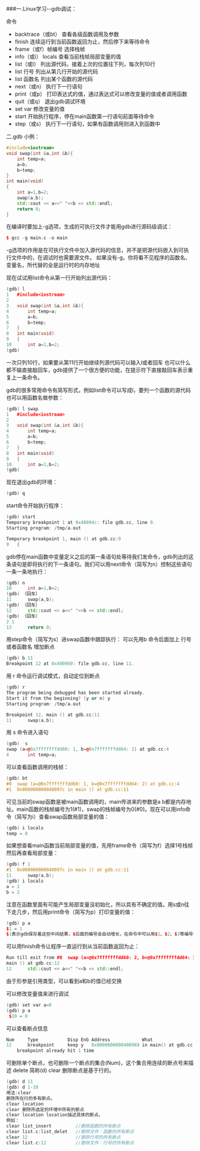 ###一.Linux学习--gdb调试：

命令
* backtrace（或bt）	查看各级函数调用及参数
* finish                连续运行到当前函数返回为止，然后停下来等待命令
* frame（或f）帧编号	选择栈帧
* info（或i） locals	查看当前栈帧局部变量的值
* list（或l）	        列出源代码，接着上次的位置往下列，每次列10行
* list 行号	        列出从第几行开始的源代码
* list 函数名	        列出某个函数的源代码
* next（或n）	        执行下一行语句
* print（或p）	        打印表达式的值，通过表达式可以修改变量的值或者调用函数
* quit（或q）	        退出gdb调试环境
* set var	        修改变量的值
* start	                开始执行程序，停在main函数第一行语句前面等待命令
* step（或s）	        执行下一行语句，如果有函数调用则进入到函数中

二.gdb 小例：
```c++
#include<iostream>
void swap(int &a,int &b){
    int temp=a;
    a=b;
    b=temp;
}
int main(void)
{
    int a=1,b=2;
    swap(a,b);
    std::cout << a<<" "<<b << std::endl;
    return 0;
} 
``` 


在编译时要加上-g选项，生成的可执行文件才能用gdb进行源码级调试：
```c++
$ gcc -g main.c -o main
```

-g选项的作用是在可执行文件中加入源代码的信息，并不是把源代码嵌入到可执行文件中的，在调试时也需要源文件。
如果没有-g，你将看不见程序的函数名、变量名，所代替的全是运行时的内存地址

 
现在试试用list命令从第一行开始列出源代码：
```c++
(gdb) l
1	#include<iostream>
2	
3	void swap(int &a,int &b){
4	    int temp=a;
5	    a=b;
6	    b=temp;
7	}
8	int main(void)
9	{
10	    int a=1,b=2;
(gdb) 
```
一次只列10行，如果要从第11行开始继续列源代码可以输入l或者回车
也可以什么都不输直接敲回车，gdb提供了一个很方便的功能，在提示符下直接敲回车表示重复上一条命令。

 gdb的很多常用命令有简写形式，例如list命令可以写成l，要列一个函数的源代码也可以用函数名做参数：
```c++
(gdb) l swap
1	#include<iostream>
2	
3	void swap(int &a,int &b){
4	    int temp=a;
5	    a=b;
6	    b=temp;
7	}
8	int main(void)
9	{
10	    int a=1,b=2;
(gdb)  
```
现在退出gdb的环境： 
```c++ 
(gdb) q 
```
start命令开始执行程序：
```c++
(gdb) start
Temporary breakpoint 1 at 0x40094c: file gdb.cc, line 9.
Starting program: /tmp/a.out 

Temporary breakpoint 1, main () at gdb.cc:9
9	{
```
gdb停在main函数中变量定义之后的第一条语句处等待我们发命令，gdb列出的这条语句是即将执行的下一条语句。我们可以用next命令（简写为n）控制这些语句一条一条地执行：
```c++
(gdb) n
10	    int a=1,b=2;
(gdb) （回车）
11	    swap(a,b);
(gdb) （回车）
12	    std::cout << a<<" "<<b << std::endl;
(gdb) （回车）
2 1
13	    return 0;

```
用step命令（简写为s）进swap函数中跟踪执行：
可以先用b 命令后面加上 行号或者函数名  增加断点
```c++
(gdb) b 11
Breakpoint 12 at 0x400969: file gdb.cc, line 11.
```
用 r 命令运行调试模式，自动定位到断点
```c++
(gdb) r
The program being debugged has been started already.
Start it from the beginning? (y or n) y
Starting program: /tmp/a.out 

Breakpoint 12, main () at gdb.cc:11
11	    swap(a,b);
```
用 s 命令进入语句
```c++
(gdb)  s
swap (a=@0x7fffffffdd60: 1, b=@0x7fffffffdd64: 2) at gdb.cc:4
4	    int temp=a;
```
可以查看函数调用的栈帧：
```c++
(gdb) bt
#0  swap (a=@0x7fffffffdd60: 1, b=@0x7fffffffdd64: 2) at gdb.cc:4
#1  0x000000000040097c in main () at gdb.cc:11
```
可见当前的swap函数是被main函数调用的，main传进来的参数是a b都是内存地址。main函数的栈帧编号为1(#1)，swap的栈帧编号为0(#0)。现在可以用info命令（简写为i）查看swap函数局部变量的值：
```c++
(gdb) i locals
temp = 0
```
如果想查看main函数当前局部变量的值，先用frame命令（简写为f）选择1号栈帧然后再查看局部变量：
```c++
(gdb) f 1
#1  0x000000000040097c in main () at gdb.cc:11
11	    swap(a,b);
(gdb) i locals 
a = 1
b = 2
```
注意在函数里面有可能产生局部变量没初始化，所以具有不确定的值。用s或n往下走几步，然后用print命令（简写为p）打印变量的值：
```c++
(gdb) p a
$1 = 1
$1表示gdb保存着这些中间结果，$后面的编号会自动增长，在命令中可以用$1、$2、$3等编号代替相应的值。
```
可以用finish命令让程序一直运行到从当前函数返回为止：
```c++
Run till exit from #0  swap (a=@0x7fffffffdd60: 2, b=@0x7fffffffdd64: 1) at gdb.cc:7
main () at gdb.cc:12
12	    std::cout << a<<" "<<b << std::endl;
```
由于形参是引用类型，可以看到a和b的值已经交换
  
可以修改变量值来进行调试
```c++
(gdb) set var a=0
(gdb) p a
 $10 = 0
```
可以查看断点信息
```c++
Num     Type           Disp Enb Address            What
12      breakpoint     keep y   0x0000000000400969 in main() at gdb.cc:11
	breakpoint already hit 1 time
```
可删除单个断点，也可删除一个断点的集合(Num)，这个集合用连续的断点号来描述
delete 简称(d) 
clear 删除断点是基于行的。
```c++
(gdb) d 11
(gdb) d 1-10
用法:clear 
删除所在行的多有断点。
clear location
clear 删除所选定的环境中所有的断点
clear location location描述具体的断点。
例如：
clear list_insert         //删除函数的所有断点
clear list.c:list_delet   //删除文件：函数的所有断点
clear 12                  //删除行号的所有断点
clear list.c:12           //删除文件：行号的所有断点
```



